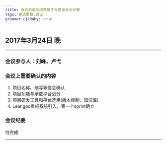 ```yaml
---
title: 睿达果桑网络营销平台建设会议纪要 
tags: 睿达果桑,会议
grammar_cjkRuby: true
---
```



## 2017年3月24日 晚

------

### 会议参与人：刘峰，卢弋
### 会议上需要确认的内容
1. 项目名称、缩写等信息确认
2. 项目功能与承载平台划分
3. 项目研发工具和平台选用(版本控制、知识库)
4. Leangoo看板系统引入，第一个sprint确立

### 会议纪要
待完成

------
